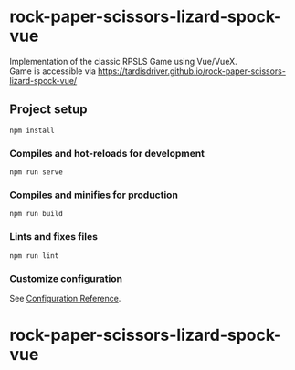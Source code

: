 # rock-paper-scissors-lizard-spock-vue
Implementation of the classic RPSLS Game using Vue/VueX.    
Game is accessible via https://tardisdriver.github.io/rock-paper-scissors-lizard-spock-vue/

## Project setup
```
npm install
```

### Compiles and hot-reloads for development
```
npm run serve
```

### Compiles and minifies for production
```
npm run build
```

### Lints and fixes files
```
npm run lint
```

### Customize configuration
See [Configuration Reference](https://cli.vuejs.org/config/).
# rock-paper-scissors-lizard-spock-vue
